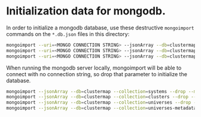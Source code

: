 # Initialization data for mongodb.

In order to initialize a mongodb database, use these destructive `mongoimport` commands on the `*.db.json` files in this directory:

```bash
mongoimport --uri=<MONGO CONNECTION STRING> --jsonArray --db=clustermap --collection=systems --drop --maintainInsertionOrder --stopOnError < systems-db.json
mongoimport --uri=<MONGO CONNECTION STRING> --jsonArray --db=clustermap --collection=clusters --drop --maintainInsertionOrder --stopOnError < clusters-db.json
mongoimport --uri=<MONGO CONNECTION STRING> --jsonArray --db=clustermap --collection=universes --drop --maintainInsertionOrder --stopOnError < universes-metadata-db.json
```

When running the mongodb server locally, mongoimport will be able to connect with no connection string, so drop that parameter to initialize the database.

```bash
mongoimport --jsonArray --db=clustermap --collection=systems --drop --maintainInsertionOrder --stopOnError < systems-db.json
mongoimport --jsonArray --db=clustermap --collection=clusters --drop --maintainInsertionOrder --stopOnError < clusters-db.json
mongoimport --jsonArray --db=clustermap --collection=universes --drop --maintainInsertionOrder --stopOnError < universes-db.json
mongoimport --jsonArray --db=clustermap --collection=universes-metadata --drop --maintainInsertionOrder --stopOnError < universes-metadata-db.json
```
